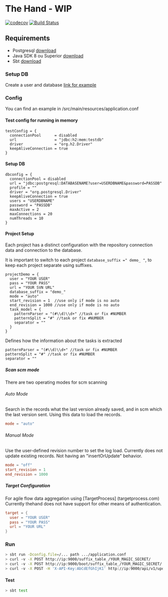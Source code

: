 # The Hand - WIP

[![codecov](https://codecov.io/gh/0um/thehand/branch/doc/graph/badge.svg)](https://codecov.io/gh/0um/thehand)
[![Build Status](https://travis-ci.org/0um/thehand.svg?branch=master)](https://travis-ci.org/0um/thehand)

## Requirements
- Postgresql [download](https://www.postgresql.org/download/)
- Java SDK 8 ou Superior [download](https://www.oracle.com/technetwork/java/javase/downloads/index.html)
- Sbt [download](https://www.scala-sbt.org/download.html)

### Setup DB
Create a user and database
[link for example](https://www.postgresql.org/docs/8.0/static/sql-createuser.html)

### Config
You can find an example in /src/main/resources/application.conf

#### Test config for running in memory
```
testConfig = {
  connectionPool      = disabled
  url                 = "jdbc:h2:mem:testdb"
  driver              = "org.h2.Driver"
  keepAliveConnection = true
}
```

#### Setup DB
```
dbconfig = {
  connectionPool = disabled
  url = "jdbc:postgresql:DATABASENAME?user=USERDBNAME&password=PASSDB"
  profile = ""
  driver = "org.postgresql.Driver"
  keepAliveConnection = true
  users = "USERDBNAME"
  password = "PASSDB"
  maxActive = 2
  maxConnections = 20
  numThreads = 10
}
```

#### Project Setup
Each project has a distinct configuration with the repository connection data and connection to the database.

It is important to switch to each project ```database_suffix =" demo_ "```, to keep each project separate using suffixes.

```
projectDemo = {
  user = "YOUR USER"
  pass = "YOUR PASS"
  url = "YOUR SVN URL"
  database_suffix = "demo_"
  mode = "auto"
  start_revision = 1  //use only if mode is no auto
  end_revision = 1000 //use only if mode is no auto
  task_model = {
    patternParser = "(#\\d)\\d+" //task or fix #NUMBER
    patternSplit = "#" //task or fix #NUMBER
    separator = ""
  }
}
```


Defines how the information about the tasks is extracted
```
patternParser = "(#\\d)\\d+" //task or fix #NUMBER
patternSplit = "#" //task or fix #NUMBER
separator = ""
```

##### Scan scm mode
There are two operating modes for scm scanning

###### Auto Mode
Search in the records what the last version already saved, and in scm which the last version sent. Using this data to load the records.
```conf
mode = "auto"
```

###### Manual Mode
Use the user-defined revision number to set the log load.
Currently does not update existing records. Not having an "insertOrUpdate" behavior.
```conf
mode = "off"
start_revision = 1
end_revision = 1000
```

##### Target Configuration
For agile flow data aggregation using [TargetProcess] (targetprocess.com)
Currently thehand does not have support for other means of authentication.
```conf
target = {
  user = "YOUR USER"
  pass = "YOUR PASS"
  url = "YOUR URL"
}
```
 
### Run
```bash
> sbt run -Dconfig.file=/... path .../application.conf
> curl -v -X POST http://ip:9000/suffix_table_/YOUR_MAGIC_SECRET/
> curl -v -X POST http://ip:9000/boot/suffix_table_/YOUR_MAGIC_SECRET/
> curl -v -X POST -H 'X-API-Key:AbCdEfGhIjK1' http://ip:9000/api/v1/update/suffix_table
```

#### Test
```bash
> sbt test
```
